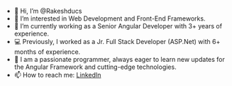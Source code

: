 - 👋 Hi, I’m @Rakeshducs  
- 👀 I’m interested in Web Development and Front-End Frameworks.  
- 🌱 I’m currently working as a Senior Angular Developer with 3+ years of experience.  
- 💻 Previously, I worked as a Jr. Full Stack Developer (ASP.Net) with 6+ months of experience.  
- 🚀 I am a passionate programmer, always eager to learn new updates for the Angular Framework and cutting-edge technologies.  
- 📫 How to reach me: [LinkedIn](#)  
